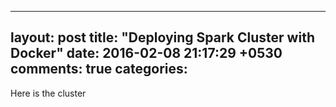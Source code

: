 ---
layout: post
title: "Deploying Spark Cluster with Docker"
date: 2016-02-08 21:17:29 +0530
comments: true
categories: 
--
Here is the cluster
